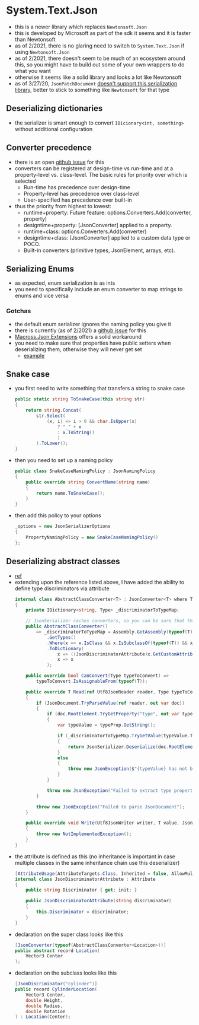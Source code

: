 # System.Text.Json

- this is a newer library which replaces `Newtonsoft.Json`
- this is developed by Microsoft as part of the sdk it seems and it is faster than Newtonsoft
- as of 2/2021, there is no glaring need to switch to `System.Text.Json` if using `Newtonsoft.Json`
- as of 2/2021, there doesn't seem to be much of an ecosystem around this, so you might have to build out some of your own wrappers to do what you want
- otherwise it seems like a solid library and looks a lot like Newtonsoft
- as of 3/27/20, `JsonPatchDocument` [doesn't support this serialization library](https://stackoverflow.com/questions/64377440/unexpected-error-using-jsonpatchdocument-with-blazor), better to stick to something like `Newtonsoft` for that type

## Deserializing dictionaries
- the serializer is smart enough to convert `IDicionary<int, something>` without additional configuration

## Converter precedence
- there is an open [github issue](https://github.com/dotnet/runtime/issues/1130) for this
- converters can be registered at design-time vs run-time and at a property-level vs. class-level. The basic rules for priority over which is selected
    - Run-time has precedence over design-time
    - Property-level has precedence over class-level
    - User-specified has precedence over built-in
- thus the priority from highest to lowest:
    - runtime+property: Future feature: options.Converters.Add(converter, property)
    - designtime+property: [JsonConverter] applied to a property.
    - runtime+class: options.Converters.Add(converter)
    - designtime+class: [JsonConverter] applied to a custom data type or POCO.
    - Built-in converters (primitive types, JsonElement, arrays, etc).

## Serializing Enums
- as expected, enum serialization is as ints
- you need to specifically include an enum converter to map strings to enums and vice versa

### Gotchas
- the default enum serializer ignores the naming policy you give it
- there is currently (as of 2/2021) a [github issue](https://github.com/dotnet/runtime/issues/31619) for this
- [Macross.Json.Extensions](https://github.com/Macross-Software/core/tree/develop/ClassLibraries/Macross.Json.Extensions) offers a solid workaround
- you need to make sure that properties have public setters when deserializing them, otherwise they will never get set
  - [example](https://github.com/dotnet/aspnetcore/issues/21030)

## Snake case
- you first need to write something that transfers a string to snake case
    ```cs
    public static string ToSnakeCase(this string str)
    {
        return string.Concat(
            str.Select(
                (x, i) => i > 0 && char.IsUpper(x)
                    ? "_" + x
                    : x.ToString()
                    )
            ).ToLower();
    }
    ```
- then you need to set up a naming policy
    ```cs
    public class SnakeCaseNamingPolicy : JsonNamingPolicy
    {
        public override string ConvertName(string name)
        {
            return name.ToSnakeCase();
        }
    }
    ```
- then add this policy to your options
    ```cs
    _options = new JsonSerializerOptions
    {
        PropertyNamingPolicy = new SnakeCaseNamingPolicy()
    };
    ```

## Deserializing abstract classes
- [ref](https://josef.codes/polymorphic-deserialization-with-system-text-json/)
- extending upon the reference listed above, I have added the ability to define type discriminators via attribute
    ```cs
    internal class AbstractClassConverter<T> : JsonConverter<T> where T : class
    {
        private IDictionary<string, Type> _discriminatorToTypeMap;

        // JsonSerializer caches converters, so you can be sure that this only runs once per type T
        public AbstractClassConverter()
            => _discriminatorToTypeMap = Assembly.GetAssembly(typeof(T))
                .GetTypes()
                .Where(x => x.IsClass && x.IsSubclassOf(typeof(T)) && x.GetCustomAttributes(typeof(JsonDiscriminatorAttribute)).Any())
                .ToDictionary(
                    x => ((JsonDiscriminatorAttribute)x.GetCustomAttribute(typeof(JsonDiscriminatorAttribute))).Discriminator.ToLower(),
                    x => x
                );

        public override bool CanConvert(Type typeToConvert) =>
            typeToConvert.IsAssignableFrom(typeof(T));

        public override T Read(ref Utf8JsonReader reader, Type typeToConvert, JsonSerializerOptions options)
        {
            if (JsonDocument.TryParseValue(ref reader, out var doc))
            {
                if (doc.RootElement.TryGetProperty("type", out var typeProp))
                {
                    var typeValue = typeProp.GetString();

                    if (_discriminatorToTypeMap.TryGetValue(typeValue.ToLower(), out var type))
                    {
                        return JsonSerializer.Deserialize(doc.RootElement.GetRawText(), type, options) as T;
                    }
                    else
                    {
                        throw new JsonException($"{typeValue} has not been mapped to a custom type yet!");
                    }
                }

                throw new JsonException("Failed to extract type property, it might be missing?");
            }

            throw new JsonException("Failed to parse JsonDocument");
        }

        public override void Write(Utf8JsonWriter writer, T value, JsonSerializerOptions options)
        {
            throw new NotImplementedException();
        }
    }
    ```
- the attribute is defined as this (no inheritance is important in case multiple classes in the same inheritance chain use this deserializer)
    ```cs
    [AttributeUsage(AttributeTargets.Class, Inherited = false, AllowMultiple = false)]
    internal class JsonDiscriminatorAttribute : Attribute
    {
        public string Discriminator { get; init; }

        public JsonDiscriminatorAttribute(string discriminator)
        {
            this.Discriminator = discriminator;
        }
    }
    ```
- declaration on the super class looks like this
    ```cs
    [JsonConverter(typeof(AbstractClassConverter<Location>))]
    public abstract record Location(
        Vector3 Center
    );
    ```
- declaration on the subclass looks like this
    ```cs
    [JsonDiscriminator("cylinder")]
    public record CylinderLocation(
        Vector3 Center,
        double Height,
        double Radius,
        double Rotation
    ) : Location(Center);
    ```